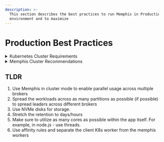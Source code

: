 ```yaml
---
description: >-
  This section describes the best practices to run Memphis in Production
  environment and to maximize
---
```


# Production Best Practices

<details>

<summary>Kubernetes Cluster Requirements</summary>

### Kubernetes version

* Minimum recommended Kubernetes version: 1.24
* Make sure to install a current version of [Kubernetes tools](https://kubernetes.io/docs/tasks/tools/).

### Helm version

* Minimum recommended Helm version: 3.10
* [Install Helm](https://helm.sh/docs/intro/install/)

### Kubernetes Worker Nodes Allocation

To deploy Memphis in a Kubernetes environment, allocate one dedicated worker node for each Memphis broker. This practice serves several vital purposes:

* **Resource isolation:** Memphis assumes that all available system resources are exclusively assigned to Memphis brokers, allowing them to handle substantial data loads and traffic efficiently.
* **Fault tolerance:** Distributing Memphis brokers across separate worker nodes minimizes the impact of a faulty node, ensuring minimal disruption to the entire cluster.
* **High Availability (HA):** Where feasible, consider employing at least two Availability Zones (AZs) and distributing worker nodes across them to enhance high availability.

### CPU

* For production environments, a minimum of 4 CPU cores is recommended.
* Memphis supports both x86\_64 and Arm64 processors.

### Memory

* A minimum of 2 GB of memory per core is required.

### Storage

* **Filesystem:** Utilize the XFS or ext4 filesystem for your storage needs.
* **Dedicated Persistent Volumes:** Assign dedicated Persistent Volumes to each Memphis broker for efficient data storage.
* **Disk Type:** It is recommended to use NVMe disks for storage, while it is advisable to avoid using HDDs.
* **Disk Size:** Allocate a minimum of 50GB disk space per broker. The exact size may vary based on the expected workload, calculated as a function of the "average message size multiplied by the number of messages."

### Security

* Ensure data-at-rest encryption for enhanced security. Additionally, expose the Memphis URLs using HTTPS to protect data in transit.

### Network

* Minimum 10Gbps (10Gige NICs) for optimal performance.

</details>

<details>

<summary>Memphis Cluster Recommendations</summary>

### Memphis Cluster Deployment.

* Deploy a Memphis cluster with a minimum of three replicas. Memphis recommends an odd number of replicas (3, 5, 7, etc.).
* By default, when `global.cluster.enabled="true"` value is provided in the Memphis Helm chart, it deploys:
  * Three Memphis brokers. Users can specify the number of Memphis brokers in the `cluster.replicas` configuration.
  * Two metadata pods with a metadata coordinator.
  * Two RestGW component instances.

### Storage

* Use PersistentVolumes backed by high-performance NVMe disks, which are strongly recommended.
* The Memphis Helm chart uses the default `storageClass` configured in the Kubernetes cluster to create PVCs (Persistent Volume Claims) for each broker. Make sure it is configured.
* &#x20;The default PVC size is 30GB but can be configured using Helm values, for example, `--set memphis.storageEngine.fileStorage.size="100Gi"`.

### Network Configuration

* Memphis requires instances with a minimum of 10Gige NICs for optimal performance.
* Use a LoadBalancer in front of Memphis brokers for UI and WebSocket (WS) ports to enhance the user experience. Load Balancers provide fault tolerance and improve reliability.

#### Internal Network

* Memphis brokers and clients co-located within the same Kubernetes cluster utilize a headless ClusterIP service for their communication. This service is automatically created as part of the Memphis deployment and is associated with the Memphis StatefulSet.
* Any client deployed within the same Kubernetes cluster should employ the internal network with the default internal record: \
  `memphis.<namespace>.svc.cluster.local`.

#### External Network

* External clients, not having access to internal service records, require configuration with externally exposed records.
* Memphis recommends using LoadBalancers to expose its services. [An example yaml file for LoadBalancer configuration.](https://github.com/memphisdev/memphis-k8s/blob/e82b4af54fa48f3f339ca882ccfe57b125e21cdc/examples/external\_svc.yaml)

![](broken-reference)

#### Memphis network architecture

![](broken-reference)

### Secure Memphis&#x20;

* Memphis supports network encryption through TLS. For details, refer to the \[TLS page].
*   Disk encryption, particularly in cloud distributions, can be configured in the `storageClass` configuration. For example:&#x20;

    <pre class="language-yaml"><code class="lang-yaml"><strong>....
    </strong><strong>provisioner: ebs.csi.aws.com
    </strong>parameters:
      csi.storage.k8s.io/fstype: xfs
      encrypted: 'true'
    ....
    </code></pre>

###



</details>

##

## TLDR

1. Use Memphis in cluster mode to enable parallel usage across multiple brokers
2. Spread the workloads across as many partitions as possible (if possible) to spread leaders across different brokers
3. Use NVMe disks for storage.
4. Stretch the retention to days/hours
5. Make sure to utilize as many cores as possible within the app itself. For example, in node.js - use threads.
6. Use affinity rules and separate the client K8s worker from the memphis workers

